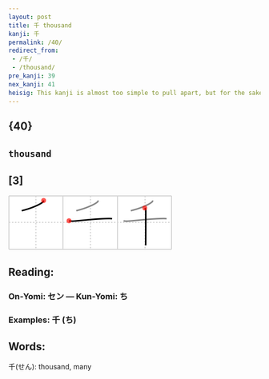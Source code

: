```yaml
---
layout: post
title: 千 thousand
kanji: 千
permalink: /40/
redirect_from:
 - /千/
 - /thousand/
pre_kanji: 39
nex_kanji: 41
heisig: This kanji is almost too simple to pull apart, but for the sake of practice, have a look at the <i>drop</i> above and the <i>ten</i> below. Now put the elements together by thinking of squeezing two more zeros out of an <i>eyedropper</i> alongside the number <i>ten</i> to make it a <b>thousand</b>.
---
```


## {40}

## `thousand`

## [3]

<div class="stroke"><img src="../images/E58D83.png" /></div>

## Reading:

### On-Yomi: セン &mdash; Kun-Yomi: ち

### Examples: 千 (ち)

## Words:

千(せん): thousand, many

